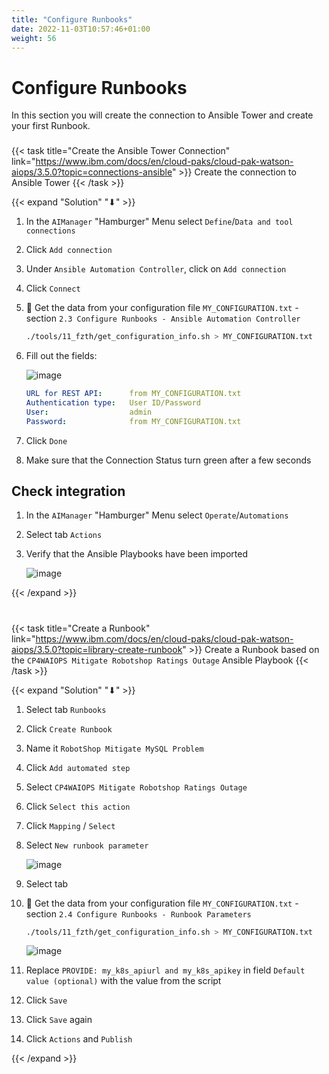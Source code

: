 ```yaml
---
title: "Configure Runbooks"
date: 2022-11-03T10:57:46+01:00
weight: 56
---
```


# Configure Runbooks

In this section you will create the connection to Ansible Tower and create your first Runbook.

###

{{< task title="Create the Ansible Tower Connection" link="https://www.ibm.com/docs/en/cloud-paks/cloud-pak-watson-aiops/3.5.0?topic=connections-ansible" >}}
Create the connection to Ansible Tower
{{< /task >}}



{{< expand "Solution" "⬇" >}}





1. In the `AIManager` "Hamburger" Menu select `Define`/`Data and tool connections`
1. Click `Add connection`
1. Under `Ansible Automation Controller`, click on `Add connection`
1. Click `Connect`


1. 🔎 Get the data from your configuration file `MY_CONFIGURATION.txt` - section  `2.3 Configure Runbooks - Ansible Automation Controller`

    ```bash
    ./tools/11_fzth/get_configuration_info.sh > MY_CONFIGURATION.txt
    ```

1. Fill out the fields:

	![image](/cp4waiops-training/pics/29_runbook.png)


	```yaml
	URL for REST API:      from MY_CONFIGURATION.txt
	Authentication type:   User ID/Password
	User:                  admin
	Password:              from MY_CONFIGURATION.txt
	

1. Click `Done`

1. Make sure that the Connection Status turn green after a few seconds




## Check integration


1. In the `AIManager` "Hamburger" Menu select `Operate`/`Automations`
1. Select tab `Actions`
1. Verify that the Ansible Playbooks have been imported

	![image](/cp4waiops-training/pics/30_runbook.png)



{{< /expand >}}

#


{{< task title="Create a Runbook" link="https://www.ibm.com/docs/en/cloud-paks/cloud-pak-watson-aiops/3.5.0?topic=library-create-runbook" >}}
Create a Runbook based on the `CP4WAIOPS Mitigate Robotshop Ratings Outage` Ansible Playbook
{{< /task >}}




{{< expand "Solution" "⬇" >}}




1. Select tab `Runbooks`
1. Click `Create Runbook`
1. Name it `RobotShop Mitigate MySQL Problem`
1. Click `Add automated step`
1. Select `CP4WAIOPS Mitigate Robotshop Ratings Outage`
1. Click `Select this action`
1. Click `Mapping` / `Select`
1. Select `New runbook parameter`

	![image](/cp4waiops-training/pics/31_runbook.png)

1. Select tab 


1. 🔎 Get the data from your configuration file `MY_CONFIGURATION.txt` - section  `2.4 Configure Runbooks - Runbook Parameters` 

    ```bash
    ./tools/11_fzth/get_configuration_info.sh > MY_CONFIGURATION.txt
    ```

	![image](/cp4waiops-training/pics/32_runbook.png)

1. Replace `PROVIDE: my_k8s_apiurl and my_k8s_apikey` in field `Default value (optional)` with the value from the script

1. Click `Save`
1. Click `Save` again
1. Click `Actions` and `Publish`

{{< /expand >}}